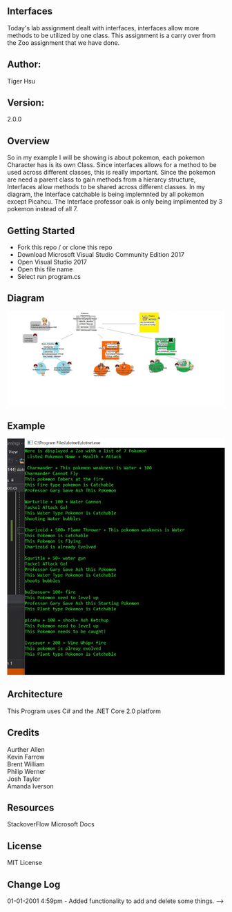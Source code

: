## Interfaces
Today's lab assignment dealt with interfaces, interfaces allow more methods to be utilized by one class. This assignment is a carry over from the Zoo assignment that we have done.

## Author:
Tiger Hsu

## Version:
2.0.0 

## Overview
So in my example I will be showing is about pokemon, each pokemon Character has is its own Class. Since interfaces allows for a method to be used across different classes, this is really important. Since the pokemon are need a parent class to gain methods from a hierarcy structure, Interfaces allow methods to be shared across different classes.
In my diagram, the Interface catchable is being implemnted by all pokemon except Picahcu. The Interface professor oak is only being implimented by 3 pokemon instead of all 7. 

## Getting Started
- Fork this repo / or clone this repo
- Download Microsoft Visual Studio Community Edition 2017
- Open Visual Studio 2017
- Open this file name 
- Select run program.cs

## Diagram
![alt text](/Interfaces/Interface1.jpg)

## Example
![alt text](/Interfaces/Interfaces.JPG)

<!-- Show them what looks like and how how to use the application.  -->

## Architecture
This  Program uses C# and the .NET Core 2.0 platform

## Credits
Aurther Allen <br>
Kevin Farrow <br>
Brent William <br>
Philip Werner <br>
Josh Taylor <br>
Amanda Iverson <br>

## Resources
StackoverFlow
Microsoft Docs

## License
MIT License

## Change Log

01-01-2001 4:59pm - Added functionality to add and delete some things. -->
